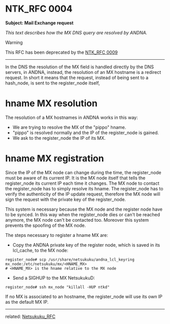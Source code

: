 NTK_RFC 0004
============

**Subject: Mail Exchange request**

*This text describes how the MX DNS query are resolved by ANDNA.*

> [!WARNING]  
> This RFC has been deprecated by the [NTK_RFC 0009](NTK_RFC0009.md)

----

In the DNS the resolution of the MX field is handled directly by the DNS
servers, in ANDNA, instead, the resolution of an MX hostname is a redirect
request. In short it means that the request, instead of being sent to a
hash_node, is sent to the register_node itself,

# hname MX resolution

The resolution of a MX hostnames in ANDNA works in this way:
 * We are trying to resolve the MX of the "pippo" hname.
 * "pippo" is resolved normally and the IP of the register_node is gained.
 * We ask to the register_node the IP of its MX.

# hname MX registration

Since the IP of the MX node can change during the time, the register_node must
be aware of its current IP.
It is the MX node itself that tells the register_node its current IP each time
it changes. The MX node to contact the register_node has to simply resolve its
hname.
The register_node has to verify the authenticity of the IP update request,
therefore the MX node will sign the request with the private key of the
register_node.

This system is necessary because the MX node and the register node have to be
synced. In this way when the register_node dies or can't be reached anymore,
the MX node can't be contacted too.
Moreover this system prevents the spoofing of the MX node.

The steps necessary to register a hname MX are:
 * Copy the ANDNA private key of the register node, which is saved in its lcl_cache, to the MX node:
```
register_node# scp /usr/share/netsukuku/andna_lcl_keyring mx_node:/etc/netsukuku/mx/<HNAME_MX>
# <HNAME_MX> is the hname relative to the MX node
```
 * Send a SIGHUP to the MX NetsukukuD:
```
register_node# ssh mx_node "killall -HUP ntkd"
```


If no MX is associated to an hostname, the register_node will use its own IP
as the default MX IP.

----
related: [Netsukuku_RFC](README.md)
